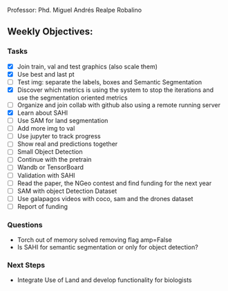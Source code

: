 Professor: Phd. Miguel Andrés Realpe Robalino

## Weekly Objectives:

### Tasks
- [x] Join train, val and test graphics (also scale them)
- [x] Use best and last pt
- [ ] Test img: separate the labels, boxes and Semantic Segmentation
- [x] Discover which metrics is using the system to stop the iterations and use the segmentation oriented metrics
- [ ] Organize and join collab with github also using a remote running server
- [x] Learn about SAHI
- [ ] Use SAM for land segmentation
- [ ] Add more img to val
- [ ] Use jupyter to track progress
- [ ] Show real and predictions together
- [ ] Small Object Detection
- [ ] Continue with the pretrain
- [ ] Wandb or TensorBoard
- [ ] Validation with SAHI
- [ ] Read the paper, the NGeo contest and find funding for the next year
- [ ] SAM with object Detection Dataset
- [ ] Use galapagos videos with coco, sam and the drones dataset
- [ ] Report of funding

### Questions
- Torch out of memory solved removing flag amp=False
- Is SAHI for semantic segmentation or only for object detection?

### Next Steps
- Integrate Use of Land and develop functionality for biologists